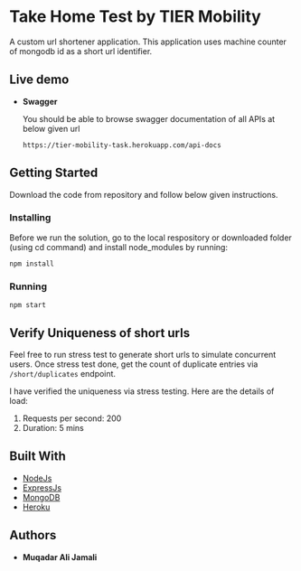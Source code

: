# Take Home Test by TIER Mobility 
A custom url shortener application. This application uses machine counter of mongodb id as a short url identifier.
## Live demo
* **Swagger**

  You should be able to browse swagger documentation of all APIs at below given url
    ```
    https://tier-mobility-task.herokuapp.com/api-docs
    ```
## Getting Started
Download the code from repository and follow below given instructions.

### Installing
Before we run the solution, go to the local respository or downloaded folder (using cd command) and install node_modules by running:
```
npm install
```

### Running

```
npm start
```

## Verify Uniqueness of short urls
Feel free to run stress test to generate short urls to simulate concurrent users. Once stress test done, get the count of duplicate entries via ```/short/duplicates``` endpoint.

I have verified the uniqueness via stress testing. Here are the details of load:
1. Requests per second: 200
2. Duration: 5 mins
## Built With

* [NodeJs](https://nodejs.org/en/)
* [ExpressJs](https://expressjs.com)
* [MongoDB](https://www.mongodb.com/)
* [Heroku](http://heroku.com/)
## Authors
* **Muqadar Ali Jamali**
